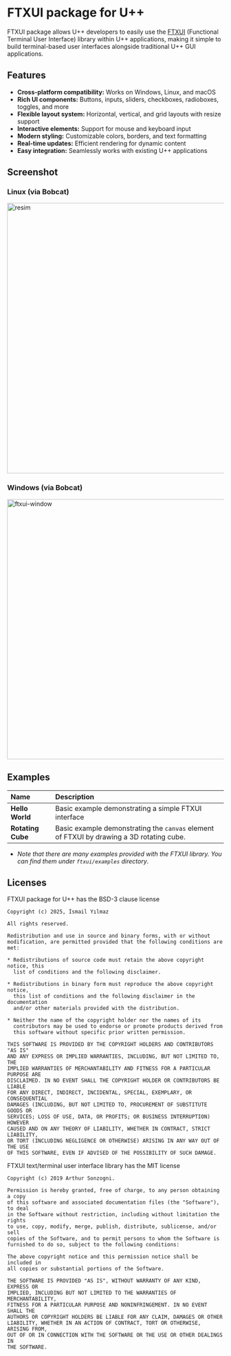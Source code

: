 # FTXUI package for U++

FTXUI package allows U++ developers to easily use the [FTXUI](https://arthursonzogni.github.io/FTXUI/) (Functional Terminal User Interface) library within U++ applications, making it simple to build terminal-based user interfaces alongside traditional U++ GUI applications.

## Features

- **Cross-platform compatibility:** Works on Windows, Linux, and macOS
- **Rich UI components:** Buttons, inputs, sliders, checkboxes, radioboxes, toggles, and more
- **Flexible layout system:** Horizontal, vertical, and grid layouts with resize support
- **Interactive elements:** Support for mouse and keyboard input
- **Modern styling:** Customizable colors, borders, and text formatting
- **Real-time updates:** Efficient rendering for dynamic content
- **Easy integration:** Seamlessly works with existing U++ applications

## Screenshot

### Linux (via Bobcat)
<img width="857" height="628" alt="resim" src="https://github.com/user-attachments/assets/e52b8c92-6670-4e63-8ee1-11c886a727e1" />

### Windows (via Bobcat)
<img width="861" height="604" alt="ftxui-window" src="https://github.com/user-attachments/assets/50924a2d-736f-4c50-8394-a65f752ee436" />

## Examples

|**Name**            | **Description**                                                                                      |
|:---                |:---                                                                                                  |
| **Hello World**    | Basic example demonstrating a simple FTXUI interface                                                 |
| **Rotating Cube**  | Basic example demonstrating the `canvas` element of FTXUI by drawing a 3D rotating cube.             |

- _Note that there are many examples provided with the FTXUI library. You can find them under `ftxui/examples` directory_.

## Licenses

FTXUI package for U++ has the BSD-3 clause license

```
Copyright (c) 2025, İsmail Yılmaz

All rights reserved.

Redistribution and use in source and binary forms, with or without
modification, are permitted provided that the following conditions are met:

* Redistributions of source code must retain the above copyright notice, this
  list of conditions and the following disclaimer.

* Redistributions in binary form must reproduce the above copyright notice,
  this list of conditions and the following disclaimer in the documentation
  and/or other materials provided with the distribution.

* Neither the name of the copyright holder nor the names of its
  contributors may be used to endorse or promote products derived from
  this software without specific prior written permission.

THIS SOFTWARE IS PROVIDED BY THE COPYRIGHT HOLDERS AND CONTRIBUTORS "AS IS"
AND ANY EXPRESS OR IMPLIED WARRANTIES, INCLUDING, BUT NOT LIMITED TO, THE
IMPLIED WARRANTIES OF MERCHANTABILITY AND FITNESS FOR A PARTICULAR PURPOSE ARE
DISCLAIMED. IN NO EVENT SHALL THE COPYRIGHT HOLDER OR CONTRIBUTORS BE LIABLE
FOR ANY DIRECT, INDIRECT, INCIDENTAL, SPECIAL, EXEMPLARY, OR CONSEQUENTIAL
DAMAGES (INCLUDING, BUT NOT LIMITED TO, PROCUREMENT OF SUBSTITUTE GOODS OR
SERVICES; LOSS OF USE, DATA, OR PROFITS; OR BUSINESS INTERRUPTION) HOWEVER
CAUSED AND ON ANY THEORY OF LIABILITY, WHETHER IN CONTRACT, STRICT LIABILITY,
OR TORT (INCLUDING NEGLIGENCE OR OTHERWISE) ARISING IN ANY WAY OUT OF THE USE
OF THIS SOFTWARE, EVEN IF ADVISED OF THE POSSIBILITY OF SUCH DAMAGE.
```

FTXUI text/terminal user interface library has the MIT license

```
Copyright (c) 2019 Arthur Sonzogni.

Permission is hereby granted, free of charge, to any person obtaining a copy
of this software and associated documentation files (the "Software"), to deal
in the Software without restriction, including without limitation the rights
to use, copy, modify, merge, publish, distribute, sublicense, and/or sell
copies of the Software, and to permit persons to whom the Software is
furnished to do so, subject to the following conditions:

The above copyright notice and this permission notice shall be included in
all copies or substantial portions of the Software.

THE SOFTWARE IS PROVIDED "AS IS", WITHOUT WARRANTY OF ANY KIND, EXPRESS OR
IMPLIED, INCLUDING BUT NOT LIMITED TO THE WARRANTIES OF MERCHANTABILITY,
FITNESS FOR A PARTICULAR PURPOSE AND NONINFRINGEMENT. IN NO EVENT SHALL THE
AUTHORS OR COPYRIGHT HOLDERS BE LIABLE FOR ANY CLAIM, DAMAGES OR OTHER
LIABILITY, WHETHER IN AN ACTION OF CONTRACT, TORT OR OTHERWISE, ARISING FROM,
OUT OF OR IN CONNECTION WITH THE SOFTWARE OR THE USE OR OTHER DEALINGS IN
THE SOFTWARE.
```
